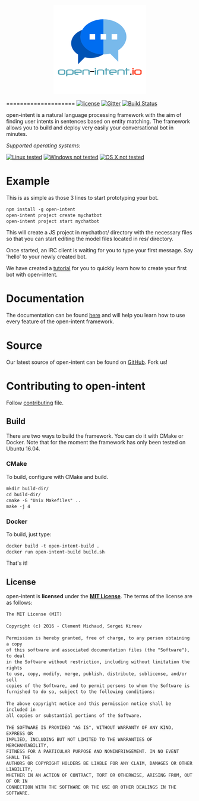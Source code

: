 <p align="center">
  <img src="/doc/img/logo.png" alt="Logo"/>
</p>

====================
[![license](https://img.shields.io/github/license/mashape/apistatus.svg?maxAge=2592000)][MIT License] [![Gitter](https://badges.gitter.im/open-intent-io/open-intent.svg)](https://gitter.im/open-intent-io/open-intent?utm_source=badge&utm_medium=badge&utm_campaign=pr-badge) [![Build Status](https://travis-ci.org/open-intent-io/open-intent.svg?branch=master)](https://travis-ci.org/open-intent-io/open-intent)

open-intent is a natural language processing framework with the aim of finding user intents in sentences based on entity matching.
The framework allows you to build and deploy very easily your conversational bot in minutes.

*Supported operating systems:*

[![Linux tested](https://img.shields.io/badge/Linux-tested-brightgreen.svg)]() [![Windows not tested](https://img.shields.io/badge/Windows-not%20tested-orange.svg)]() [![OS X not tested](https://img.shields.io/badge/OS%20X-not%20tested-orange.svg)]()

# Example

This is as simple as those 3 lines to start prototyping your bot.

    npm install -g open-intent
    open-intent project create mychatbot
    open-intent project start mychatbot

This will create a JS project in mychatbot/ directory with the necessary files so that you can start editing the model files located in res/ directory.

Once started, an IRC client is waiting for you to type your first message. Say 'hello' to your newly created bot.

We have created a [tutorial](https://github.com/open-intent-io/open-intent/wiki/Time-bot-tutorial) for you to quickly learn how to create your first bot with open-intent.

# Documentation

The documentation can be found [here](https://github.com/open-intent-io/open-intent/wiki) and will help you learn how to use every feature of the open-intent framework.

# Source

Our latest source of open-intent can be found on [GitHub]. Fork us!


# Contributing to open-intent

Follow [contributing](CONTRIBUTING.md) file.

## Build

There are two ways to build the framework. You can do it with CMake or Docker.
Note that for the moment the framework has only been tested on Ubuntu 16.04.

### CMake
To build, configure with CMake and build.

    mkdir build-dir/
    cd build-dir/
    cmake -G "Unix Makefiles" ..
    make -j 4

### Docker
To build, just type:

    docker build -t open-intent-build .
    docker run open-intent-build build.sh

That's it!

License
---------------------

open-intent is **licensed** under the **[MIT License]**. The terms of the license are as follows:

    The MIT License (MIT)

    Copyright (c) 2016 - Clement Michaud, Sergei Kireev

    Permission is hereby granted, free of charge, to any person obtaining a copy
    of this software and associated documentation files (the "Software"), to deal
    in the Software without restriction, including without limitation the rights
    to use, copy, modify, merge, publish, distribute, sublicense, and/or sell
    copies of the Software, and to permit persons to whom the Software is
    furnished to do so, subject to the following conditions:

    The above copyright notice and this permission notice shall be included in
    all copies or substantial portions of the Software.

    THE SOFTWARE IS PROVIDED "AS IS", WITHOUT WARRANTY OF ANY KIND, EXPRESS OR
    IMPLIED, INCLUDING BUT NOT LIMITED TO THE WARRANTIES OF MERCHANTABILITY,
    FITNESS FOR A PARTICULAR PURPOSE AND NONINFRINGEMENT. IN NO EVENT SHALL THE
    AUTHORS OR COPYRIGHT HOLDERS BE LIABLE FOR ANY CLAIM, DAMAGES OR OTHER LIABILITY,
    WHETHER IN AN ACTION OF CONTRACT, TORT OR OTHERWISE, ARISING FROM, OUT OF OR IN
    CONNECTION WITH THE SOFTWARE OR THE USE OR OTHER DEALINGS IN THE SOFTWARE.


[MIT License]: https://opensource.org/licenses/MIT
[GitHub]: https://github.com/open-intent-io/open-intent
[logo]: /doc/img/logo.png
